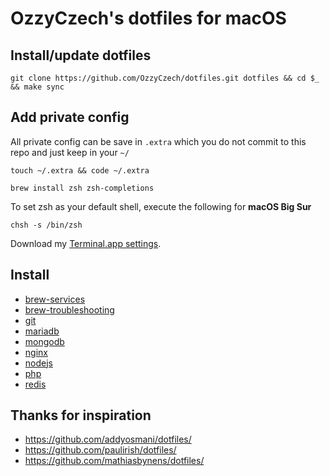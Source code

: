# OzzyCzech's dotfiles for macOS

## Install/update dotfiles

```shell
git clone https://github.com/OzzyCzech/dotfiles.git dotfiles && cd $_ && make sync
```

## Add private config

All private config can be save in `.extra` which you do not commit to this repo and just keep in your `~/`

```shell
touch ~/.extra && code ~/.extra
```

```shell
brew install zsh zsh-completions
```

To set zsh as your default shell, execute the following for **macOS Big Sur**

```shell
chsh -s /bin/zsh
```

Download my [Terminal.app settings](https://raw.githubusercontent.com/OzzyCzech/dotfiles/master/OzzyCzech.terminal).

## Install

* [brew-services](https://github.com/OzzyCzech/dotfiles/blob/master/install/brew-services.md)
* [brew-troubleshooting](https://github.com/OzzyCzech/dotfiles/blob/master/install/brew-troubleshooting.md)
* [git](https://github.com/OzzyCzech/dotfiles/blob/master/install/git.md)
* [mariadb](https://github.com/OzzyCzech/dotfiles/blob/master/install/mariadb.md)
* [mongodb](https://github.com/OzzyCzech/dotfiles/blob/master/install/mongodb.md)
* [nginx](https://github.com/OzzyCzech/dotfiles/blob/master/install/nginx.md)
* [nodejs](https://github.com/OzzyCzech/dotfiles/blob/master/install/nodejs.md)
* [php](https://github.com/OzzyCzech/dotfiles/blob/master/install/php.md)
* [redis](https://github.com/OzzyCzech/dotfiles/blob/master/install/redis.md)

## Thanks for inspiration

- https://github.com/addyosmani/dotfiles/
- https://github.com/paulirish/dotfiles/
- https://github.com/mathiasbynens/dotfiles/